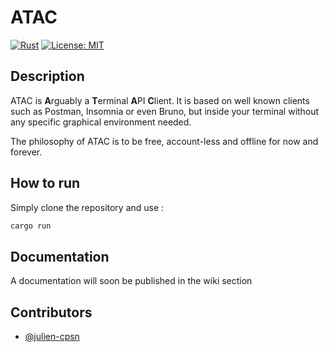 ATAC
===

[![Rust](https://github.com/Julien-cpsn/ATAC/actions/workflows/badge.svg)](https://github.com/Julien-cpsn/ATAC/actions/workflows/rust.yml)
[![License: MIT](https://img.shields.io/badge/License-MIT-yellow.svg)](https://opensource.org/licenses/MIT)

## Description

ATAC is **A**rguably a **T**erminal **A**PI **C**lient. It is based on well known clients such as Postman, Insomnia or even Bruno, but inside your terminal without any specific graphical environment needed.

The philosophy of ATAC is to be free, account-less and offline for now and forever.

## How to run

Simply clone the repository and use :
```bash
cargo run
```

## Documentation

A documentation will soon be published in the wiki section

## Contributors

- [@julien-cpsn](https://github.com/julien-cpsn)